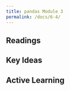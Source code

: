 ```yaml
---
title: pandas Module 3
permalink: /docs/6-4/
---
```


## Readings


## Key Ideas


## Active Learning

